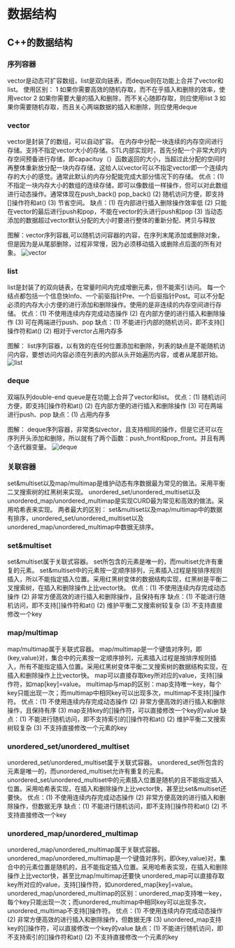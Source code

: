 # 数据结构

## C++的数据结构

### 序列容器
vector是动态可扩容数组，list是双向链表，而deque则在功能上合并了vector和list。
使用区别：
     1 如果你需要高效的随机存取，而不在乎插入和删除的效率，使用vector
     2 如果你需要大量的插入和删除，而不关心随即存取，则应使用list
     3 如果你需要随机存取，而且关心两端数据的插入和删除，则应使用deque

### vector
vector是封装了的数组，可以自动扩容。
在内存中分配一块连续的内存空间进行存储。支持不指定vector大小的存储。STL内部实现时，首先分配一个非常大的内存空间预备进行存储，即capacituy（）函数返回的大小，当超过此分配的空间时再整体重新放分配一块内存存储，这给人以vector可以不指定vector即一个连续内存的大小的感觉。通常此默认的内存分配能完成大部分情况下的存储。
优点：(1) 不指定一块内存大小的数组的连续存储，即可以像数组一样操作，但可以对此数组进行动态操作。通常体现在push_back() pop_back()
      (2) 随机访问方便，即支持[]操作符和at()
      (3) 节省空间。
缺点：(1) 在内部进行插入删除操作效率低
      (2) 只能在vector的最后进行push和pop，不能在vector的头进行push和pop
      (3) 当动态添加的数据超过vector默认分配的大小时要进行整体的重新分配、拷贝与释放

图解：vector<T>序列容器,可以随机访问容器的内容，在序列末尾添加或删除对象，但是因为是从尾部删除，过程非常慢，因为必须移动插入或删除点后面的所有对象。
![vector](../img/vector.jpg "vector")

### list
list是封装了的双向链表，在常量时间内完成增删元素，但不能索引访问。
每一个结点都包括一个信息快Info、一个前驱指针Pre、一个后驱指针Post。可以不分配必须的内存大小方便的进行添加和删除操作。使用的是非连续的内存空间进行存储。
优点：(1) 不使用连续内存完成动态操作
     (2) 在内部方便的进行插入和删除操作
     (3) 可在两端进行push、pop
缺点：(1) 不能进行内部的随机访问，即不支持[]操作符和at()
     (2) 相对于verctor占用内存多

图解： list<T>序列容器，以有效的在任何位置添加和删除，列表的缺点是不能随机访问内容，要想访问内容必须在列表的内部从头开始遍历内容，或者从尾部开始。
![list](img/list.jpg "list")

### deque
双端队列double-end queue是在功能上合并了vector和list。
优点：(1) 随机访问方便，即支持[]操作符和at()
      (2) 在内部方便的进行插入和删除操作
      (3) 可在两端进行push、pop
缺点：(1) 占用内存多

图解： deque<T>序列容器，非常类似vector<T>，且支持相同的操作，但是它还可以在序列开头添加和删除，所以就有了两个函数：push_front和pop_front。并且有两个迭代器变量。
![deque](img/deque.jpg "deque")


### 关联容器
set&multiset以及map/multimap是维护动态有序数据最为常见的做法。采用平衡二叉搜索树的红黑树来实现。
unordered_set/unordered_multiset以及unordered_map/unordered_multimap是实现CURD最为常见和高效的做法。采用哈希表来实现。
两者最大的区别：
set&multiset以及map/multimap中的数据有排序，unordered_set/unordered_multiset以及unordered_map/unordered_multimap中数据无排序。

### set&multiset
set&multiset属于关联式容器。
set所包含的元素是唯一的，而multiset允许有重复的元素。
set&multiset中的元素按一定顺序排列，元素插入过程是按排序规则插入，所以不能指定插入位置。采用红黑树变体的数据结构实现，红黑树是平衡二叉搜索树，在插入和删除操作上比vector快。
优点：(1) 不使用连续内存完成动态操作
      (2) 非常方便高效的进行插入和删除操作，且保持有序
缺点：(1) 不能进行随机访问，即不支持[]操作符和at()
      (2) 维护平衡二叉搜索树较复杂
      (3) 不支持直接修改一个key

### map/multimap
map/multimap属于关联式容器。
map/multimap是一个键值对序列，即(key,value)对，集合中的元素按一定顺序排列，元素插入过程是按排序规则插入，所有不能指定插入位置。采用红黑树变体平衡二叉搜索树的数据结构实现，在插入和删除操作上比vector快。
map可以直接存取key所对应的value，支持[]操作符，如map[key]=value。
multimap与map的区别：map支持唯一key，每个key只能出现一次；而multimap中相同key可以出现多次，multimap不支持[]操作符。
优点：(1) 不使用连续内存完成动态操作
      (2) 非常方便高效的进行插入和删除操作，且保持有序
      (3) map支持key的[]操作符，可以直接修改一个key的value
缺点：(1) 不能进行随机访问，即不支持索引的[]操作符和at()
      (2) 维护平衡二叉搜索树较复杂
      (3) 不支持直接修改一个元素的key

### unordered_set/unordered_multiset
unordered_set/unordered_multiset属于关联式容器。
unordered_set所包含的元素是唯一的，而unordered_multiset允许有重复的元素。
unordered_set/unordered_multiset中的元素插入位置是随机的且不能指定插入位置。采用哈希表实现，在插入和删除操作上比vector快，甚至比set&multiset还要快。
优点：(1) 不使用连续内存完成动态操作
      (2) 非常方便高效的进行插入和删除操作，但数据无序
缺点：(1) 不能进行随机访问，即不支持[]操作符和at()
      (2) 不支持直接修改一个key

### unordered_map/unordered_multimap
unordered_map/unordered_multimap属于关联式容器。
unordered_map/unordered_multimap是一个键值对序列，即(key,value)对，集合中的元素位置是随机的，且不能指定插入位置。采用哈希表实现，在插入和删除操作上比vector快，甚至比map/multimap还要快
unordered_map可以直接存取key所对应的value，支持[]操作符，如unordered_map[key]=value。
unordered_map/unordered_multimap的区别：unordered_map支持唯一key，每个key只能出现一次；而unordered_multimap中相同key可以出现多次，unordered_multimap不支持[]操作符。
优点：(1) 不使用连续内存完成动态操作
      (2) 非常方便高效的进行插入和删除操作，但数据无序
      (3) unordered_map支持key的[]操作符，可以直接修改一个key的value
缺点：(1) 不能进行随机访问，即不支持索引的[]操作符和at()
      (2) 不支持直接修改一个元素的key